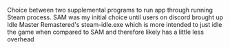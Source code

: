 Choice between two supplemental programs to run app through running Steam process. SAM was my initial choice until users on discord brought up Idle Master Remastered's steam-idle.exe which is more intended to just idle the game when compared to SAM and therefore likely has a little less overhead
